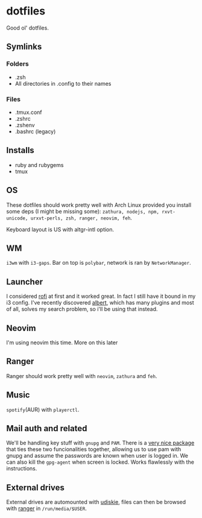 # dotfiles

Good ol' dotfiles.

## Symlinks

### Folders

* .zsh
* All directories in .config to their names

### Files

* .tmux.conf
* .zshrc
* .zshenv
* .bashrc (legacy)

## Installs

* ruby and rubygems
* tmux

## OS

These dotfiles should work pretty well with Arch Linux provided you install some
deps (I might be missing some): `zathura, nodejs, npm, rxvt-unicode,
urxvt-perls, zsh, ranger, neovim, feh`.

Keyboard layout is US with altgr-intl option.

## WM

`i3wm` with `i3-gaps`. Bar on top is `polybar`, network is ran by
`NetworkManager`.

## Launcher

I considered [rofi](https://github.com/DaveDavenport/rofi) at first and it
worked great. In fact I still have it bound in my i3 config. I've recently
discovered [albert](https://albertlauncher.github.io/), which has many plugins
and most of all, solves my search problem, so i'll be using that instead.

## Neovim

I'm using neovim this time. More on this later

## Ranger

Ranger should work pretty well with `neovim`, `zathura` and `feh`.

## Music

`spotify`(AUR) with `playerctl`.

## Mail auth and related

We'll be handling key stuff with `gnupg` and `PAM`. There is a 
[very nice package](https://github.com/cruegge/pam-gnupg) that ties these two
funcionalities together, allowing us to use pam with gnupg and assume the
passwords are known when user is logged in. We can also kill the `gpg-agent`
when screen is locked. Works flawlessly with the instructions.

## External drives

External drives are automounted with
[udiskie](https://github.com/coldfix/udiskie), files can then be browsed with
[ranger](https://github.com/ranger/ranger) in `/run/media/$USER`.

